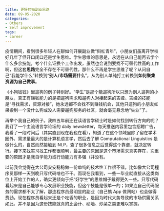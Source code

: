 ```yaml
---
title: 更好的搞副业思路
date: 09-05-2020
categories:
- Others
- Self improvement
tags:
- career
---
```


疫情期间，看到很多年轻人在聊如何开展副业做“斜杠青年”，小朋友们虽离开学校好几年了但开口闭口还是学生思维。学生思维的意思是，永远在从自己能再去学个什么多余技能，考个什么证换个工作出发，虽然也会说到要找不可替代性高的工作啊，但这套**思路**完全不存在不可替代性。那什么不再是学生思维了呢？从问自己“我能学什么”转换到“**别人/市场需要什么**”，从为别人单纯打工转换到**如何聚集资源为自己做事**。

《小狗钱钱》里遛狗的例子特别好。“学生”是那个能遛狗所以只想为别人遛狗的小朋友，真正有赚钱能力的是把遛狗需求和遛狗人对接起来的吉娅。吉娅的技能是“寻找需求，资源对接”，她永远都不会找不到赚钱机会，其他只遛狗的小朋友如果搬到一个没什么狗或没人需要遛狗服务的社区，就会毫无悬念地“失业”了。

再举个我自己的例子。我四五年前还在读语言学硕士时是如何找到转行方向的呢？我订了一个主流语言学论坛的 daily newsletter，每天推送内容里包含招聘广告，我看了一段时间后（其实直到现在我也在看），知道了在这个领域里除了留在学术圈外，需求量最大的是计算机语言学，然后去了解 Computational Linguistics 是做什么的，自然而然接触到 NLP，查了很多信息之后觉得这个靠谱，就决定转行。接下来找实习找工作都很顺利，最主要的原因是这个市场需求真实存在，次重要的原因才是我自学能力或行动能力有多强（并没有。

以前我会觉得在大公司安安稳稳做一份单纯的技术性工作很不错，比如像大公司程序员那样一天到晚只写代码啥也不干。而现在我看到，一些一毕业就直接从这类岗位上开始工作的人，确实更倾向于把“好学生”的思维帽子戴得更久一些。只写代码看起来是自己能够专心发展职业技能，但这个技能是很单一的；如果连自己代码服务的需求都不太了解，那连程序员最明显的副业（自己搞 App 做网站）也会做得费劲。现在程序员看起来还是个吃香的职业，是因为时代大势导致的市场供需关系如此，并不是因为这份技能就真的比会计、砌墙、炒菜之类更难以掌握。

